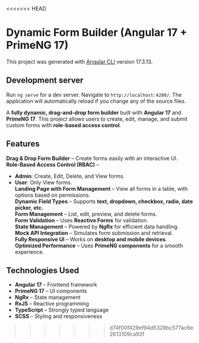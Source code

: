 <<<<<<< HEAD
# Dynamic Form Builder (Angular 17 + PrimeNG 17)

This project was generated with [Angular CLI](https://github.com/angular/angular-cli) version 17.3.13.

## Development server

Run `ng serve` for a dev server. Navigate to `http://localhost:4200/`. The application will automatically reload if you change any of the source files.


A **fully dynamic, drag-and-drop form builder** built with **Angular 17** and **PrimeNG 17**. This project allows users to create, edit, manage, and submit custom forms with **role-based access control**.

## Features
**Drag & Drop Form Builder** – Create forms easily with an interactive UI.  
**Role-Based Access Control (RBAC)** –  
  - **Admin**: Create, Edit, Delete, and View forms.  
  - **User**: Only View forms.  
**Landing Page with Form Management** – View all forms in a table, with options based on permissions.  
**Dynamic Field Types** – Supports **text, dropdown, checkbox, radio, date picker, etc.**  
**Form Management** – List, edit, preview, and delete forms.  
**Form Validation** – Uses **Reactive Forms** for validation.  
**State Management** – Powered by **NgRx** for efficient data handling.  
**Mock API Integration** – Simulates form submission and retrieval.  
**Fully Responsive UI** – Works on **desktop and mobile devices**.  
**Optimized Performance** – Uses **PrimeNG components** for a smooth experience.  

## Technologies Used

- **Angular 17** – Frontend framework  
- **PrimeNG 17** – UI components  
- **NgRx** – State management  
- **RxJS** – Reactive programming  
- **TypeScript** – Strongly typed language  
- **SCSS** – Styling and responsiveness  
>>>>>>> d74f00f429ef94d5328bc577ac6e2613109ca92f
